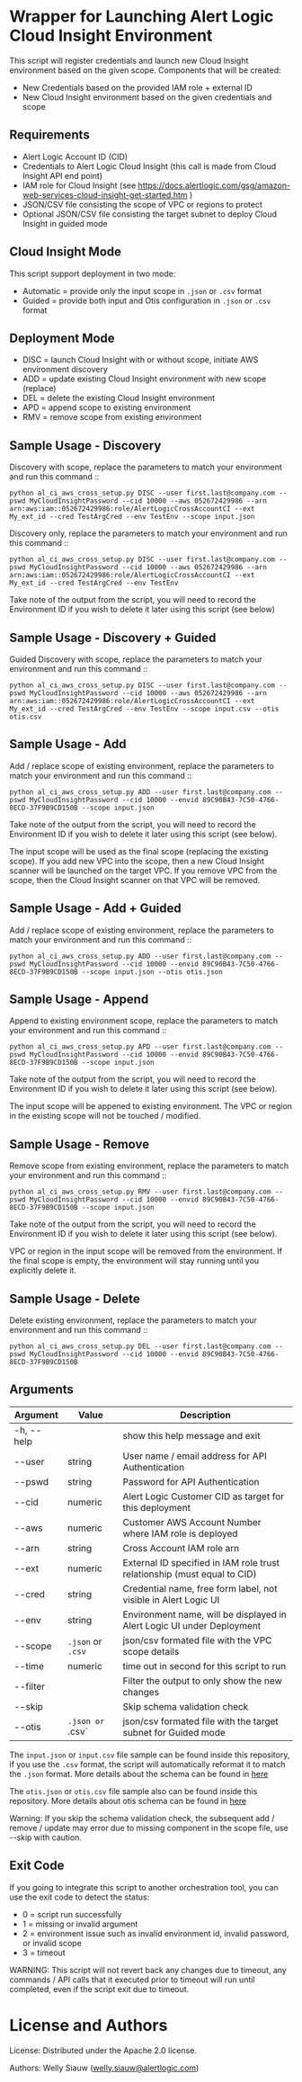 
# Wrapper for Launching Alert Logic Cloud Insight Environment
This script will register credentials and launch new Cloud Insight environment based on the given scope. Components that will be created:

- New Credentials based on the provided IAM role + external ID
- New Cloud Insight environment based on the given credentials and scope

## Requirements
* Alert Logic Account ID (CID)
* Credentials to Alert Logic Cloud Insight (this call is made from Cloud Insight API end point)
* IAM role for Cloud Insight (see https://docs.alertlogic.com/gsg/amazon-web-services-cloud-insight-get-started.htm )
* JSON/CSV file consisting the scope of VPC or regions to protect
* Optional JSON/CSV file consisting the target subnet to deploy Cloud Insight in guided mode

## Cloud Insight Mode
This script support deployment in two mode:
* Automatic = provide only the input scope in `.json` or `.csv` format
* Guided = provide both input and Otis configuration in `.json` or `.csv` format

## Deployment Mode
* DISC = launch Cloud Insight with or without scope, initiate AWS environment discovery
* ADD = update existing Cloud Insight environment with new scope (replace)
* DEL = delete the existing Cloud Insight environment
* APD = append scope to existing environment
* RMV = remove scope from existing environment


## Sample Usage - Discovery
Discovery with scope, replace the parameters to match your environment and run this command ::

	python al_ci_aws_cross_setup.py DISC --user first.last@company.com --pswd MyCloudInsightPassword --cid 10000 --aws 052672429986 --arn arn:aws:iam::052672429986:role/AlertLogicCrossAccountCI --ext My_ext_id --cred TestArgCred --env TestEnv --scope input.json

Discovery only, replace the parameters to match your environment and run this command ::

    python al_ci_aws_cross_setup.py DISC --user first.last@company.com --pswd MyCloudInsightPassword --cid 10000 --aws 052672429986 --arn arn:aws:iam::052672429986:role/AlertLogicCrossAccountCI --ext My_ext_id --cred TestArgCred --env TestEnv

Take note of the output from the script, you will need to record the Environment ID if you wish to delete it later using this script (see below)

## Sample Usage - Discovery + Guided
Guided Discovery with scope, replace the parameters to match your environment and run this command ::

	python al_ci_aws_cross_setup.py DISC --user first.last@company.com --pswd MyCloudInsightPassword --cid 10000 --aws 052672429986 --arn arn:aws:iam::052672429986:role/AlertLogicCrossAccountCI --ext My_ext_id --cred TestArgCred --env TestEnv --scope input.csv --otis otis.csv

## Sample Usage - Add
Add / replace scope of existing environment, replace the parameters to match your environment and run this command ::

    python al_ci_aws_cross_setup.py ADD --user first.last@company.com --pswd MyCloudInsightPassword --cid 10000 --envid 89C90B43-7C50-4766-8ECD-37F9B9CD150B --scope input.json

Take note of the output from the script, you will need to record the Environment ID if you wish to delete it later using this script (see below).

The input scope will be used as the final scope (replacing the existing scope). If you add new VPC into the scope, then a new Cloud Insight scanner will be launched on the target VPC. If you remove VPC from the scope, then the Cloud Insight scanner on that VPC will be removed.

## Sample Usage - Add + Guided
Add / replace scope of existing environment, replace the parameters to match your environment and run this command ::

    python al_ci_aws_cross_setup.py ADD --user first.last@company.com --pswd MyCloudInsightPassword --cid 10000 --envid 89C90B43-7C50-4766-8ECD-37F9B9CD150B --scope input.json --otis otis.json

## Sample Usage - Append
Append to existing environment scope, replace the parameters to match your environment and run this command ::

    python al_ci_aws_cross_setup.py APD --user first.last@company.com --pswd MyCloudInsightPassword --cid 10000 --envid 89C90B43-7C50-4766-8ECD-37F9B9CD150B --scope input.json

Take note of the output from the script, you will need to record the Environment ID if you wish to delete it later using this script (see below).

The input scope will be appened to existing environment. The VPC or region in the existing scope will not be touched / modified.

## Sample Usage - Remove
Remove scope from existing environment, replace the parameters to match your environment and run this command ::

    python al_ci_aws_cross_setup.py RMV --user first.last@company.com --pswd MyCloudInsightPassword --cid 10000 --envid 89C90B43-7C50-4766-8ECD-37F9B9CD150B --scope input.json

Take note of the output from the script, you will need to record the Environment ID if you wish to delete it later using this script (see below).

VPC or region in the input scope will be removed from the environment. If the final scope is empty, the environment will stay running until you explicitly delete it.

## Sample Usage - Delete
Delete existing environment, replace the parameters to match your environment and run this command ::

    python al_ci_aws_cross_setup.py DEL --user first.last@company.com --pswd MyCloudInsightPassword --cid 10000 --envid 89C90B43-7C50-4766-8ECD-37F9B9CD150B


## Arguments
Argument | Value | Description
----------- | ----------| -----------
-h, --help | | show this help message and exit
--user | string | User name / email address for API Authentication
--pswd | string | Password for API Authentication
--cid | numeric | Alert Logic Customer CID as target for this deployment
--aws | numeric | Customer AWS Account Number where IAM role is deployed
--arn | string | Cross Account IAM role arn
--ext | numeric | External ID specified in IAM role trust relationship (must equal to CID)
--cred | string | Credential name, free form label, not visible in Alert Logic UI
--env | string | Environment name, will be displayed in Alert Logic UI under Deployment
--scope | `.json` or `.csv` | json/csv formated file with the VPC scope details
--time | numeric | time out in second for this script to run
--filter | | Filter the output to only show the new changes
--skip | | Skip schema validation check
--otis	| `.json or `.csv` | json/csv formated file with the target subnet for Guided mode

The `input.json` or `input.csv` file sample can be found inside this repository, if you use the `.csv` format, the script will automatically reformat it to match the `.json` format. More details about the schema can be found in [here]( https://console.cloudinsight.alertlogic.com/api/sources/#api-JSON_Formats-AWSEnvironmentSourceJSONFormat)

The `otis.json` or `otis.csv` file sample also can be found inside this repository. More details about otis schema can be found in [here](https://console.cloudinsight.alertlogic.com/api/otis/#api-Tuning_Operations_V2-Write_an_option)

Warning: If you skip the schema validation check, the subsequent add / remove / update may error due to missing component in the scope file, use --skip with caution.

Exit Code
----------
If you going to integrate this script to another orchestration tool, you can use the exit code to detect the status:

* 0 = script run successfully
* 1 = missing or invalid argument
* 2 = environment issue such as invalid environment id, invalid password, or invalid scope
* 3 = timeout

WARNING: This script will not revert back any changes due to timeout, any commands / API calls that it executed prior to timeout will run until completed, even if the script exit due to timeout.

License and Authors
===================
License:
Distributed under the Apache 2.0 license.

Authors:
Welly Siauw (welly.siauw@alertlogic.com)
